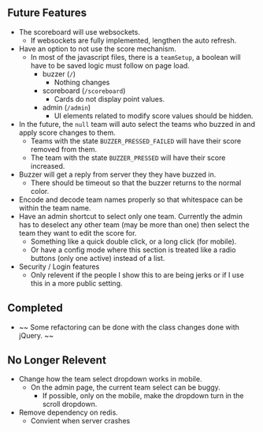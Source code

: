## Future Features
* The scoreboard will use websockets.
	* If websockets are fully implemented, lengthen the auto refresh.
* Have an option to not use the score mechanism.
	* In most of the javascript files, there is a `teamSetup`, a boolean will have to be saved logic must follow on page load.
		* buzzer (`/`)
			* Nothing changes
		* scoreboard (`/scoreboard`)
			* Cards do not display point values.
		* admin (`/admin`)
			* UI elements related to modify score values should be hidden.
* In the future, the `null` team will auto select the teams who buzzed in and apply score changes to them.
	* Teams with the state `BUZZER_PRESSED_FAILED` will have their score removed from them.
	* The team with the state `BUZZER_PRESSED` will have their score increased.
* Buzzer will get a reply from server they they have buzzed in.
	* There should be timeout so that the buzzer returns to the normal color.
* Encode and decode team names properly so that whitespace can be within the team name.
* Have an admin shortcut to select only one team. Currently the admin has to deselect any other team (may be more than one) then select the team they want to edit the score for.
	- Something like a quick double click, or a long click (for mobile).
	- Or have a config mode where this section is treated like a radio buttons (only one active) instead of a list.
* Security / Login features
	- Only relevent if the people I show this to are being jerks or if I use this in a more public setting.

## Completed
* ~~ Some refactoring can be done with the class changes done with jQuery. ~~

## No Longer Relevent
* Change how the team select dropdown works in mobile.
	* On the admin page, the current team select can be buggy.
		* If possible, only on the mobile, make the dropdown turn in the scroll dropdown.
* Remove dependency on redis.
	- Convient when server crashes
